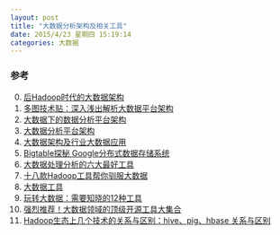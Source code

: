 ```yaml
---
layout: post
title: "大数据分析架构及相关工具"
date: 2015/4/23 星期四 15:19:14 
categories: 大数据 
---
```



### 参考
0. [后Hadoop时代的大数据架构][0]
1. [多图技术贴：深入浅出解析大数据平台架构][11]
1. [大数据下的数据分析平台架构][1]
2. [大数据分析平台架构][2]
3. [大数据架构及行业大数据应用][3]
4. [Bigtable探秘 Google分布式数据存储系统][4]
5. [大数据处理分析的六大最好工具][5]
6. [十八款Hadoop工具帮你驯服大数据][6]
7. [大数据工具][7]
8. [玩转大数据：需要知晓的12种工具][8]
9. [强烈推荐！大数据领域的顶级开源工具大集合][10]
9. [Hadoop生态上几个技术的关系与区别：hive、pig、hbase 关系与区别][9]









[0]: http://m.thebigdata.cn/show.aspx?articleid=14072 "后Hadoop时代的大数据架构"
[1]: http://www.programmer.com.cn/7617/ "大数据下的数据分析平台架构"
[2]: http://hijiangtao.github.io/2014/01/17/bigdataplatform/ "大数据分析平台架构"
[3]: http://datalab.int-yt.com/archives/480 "大数据架构及行业大数据应用"
[4]: http://database.51cto.com/art/201007/209107_all.htm "Bigtable探秘 Google分布式数据存储系统"
[5]: http://www.csdn.net/article/2014-04-11/2819267-Cloud-BigData "大数据处理分析的六大最好工具"
[6]: http://os.51cto.com/art/201312/422513_all.htm "十八款Hadoop工具帮你驯服大数据"
[7]: http://www.36dsj.com/archives/tag/%E5%A4%A7%E6%95%B0%E6%8D%AE%E5%B7%A5%E5%85%B7 "大数据工具"
[8]: http://www.thebigdata.cn/JieJueFangAn/6072.html "玩转大数据：需要知晓的12种工具"
[9]: http://www.linuxidc.com/Linux/2014-03/98978.htm "Hadoop生态上几个技术的关系与区别：hive、pig、hbase 关系与区别"
[10]: http://www.csdn.net/article/2014-04-15/2819321-bigdata-tools-opensource "强烈推荐！大数据领域的顶级开源工具大集合"
[11]: http://www.36dsj.com/archives/10223 "多图技术贴：深入浅出解析大数据平台架构"